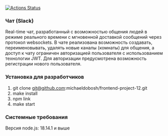[![Actions Status](https://github.com/michaeldobosh/frontend-project-12/workflows/hexlet-check/badge.svg)](https://github.com/michaeldobosh/frontend-project-12/actions)

### Чат (Slack)
Real-time чат, разработанный с возможностью общения людей в режиме реального времени с мгновенной доставкой сообщений через протокол websockets. В чате реализована возможность создавать, переименовывать, удалять новые каналы (комнаты) для общения, а доступ к чату ограничен авторизацией пользователя с использованием технологии JWT. Для авторизации предусмотрена возможность регистрации нового пользователя.

### Установка для разработчиков
1. git clone git@github.com:michaeldobosh/frontend-project-12.git
2. make install
3. npm link
4. make start

### Системные требования
Версия node.js: 18.14.1 и выше